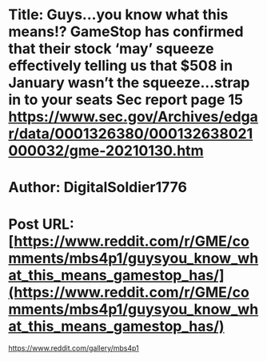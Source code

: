 # Title: Guys...you know what this means!? GameStop has confirmed that their stock ‘may’ squeeze effectively telling us that $508 in January wasn’t the squeeze...strap in to your seats Sec report page 15 https://www.sec.gov/Archives/edgar/data/0001326380/000132638021000032/gme-20210130.htm
# Author: DigitalSoldier1776
# Post URL: [https://www.reddit.com/r/GME/comments/mbs4p1/guysyou_know_what_this_means_gamestop_has/](https://www.reddit.com/r/GME/comments/mbs4p1/guysyou_know_what_this_means_gamestop_has/)


https://www.reddit.com/gallery/mbs4p1
